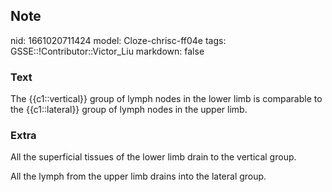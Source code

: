 ## Note
nid: 1661020711424
model: Cloze-chrisc-ff04e
tags: GSSE::!Contributor::Victor_Liu
markdown: false

### Text
The {{c1::vertical}} group of lymph nodes in the lower limb is comparable to the {{c1::lateral}} group of lymph nodes in the upper limb.

### Extra
All the superficial tissues of the lower limb drain to the vertical
group.
<div>
  All the lymph from the upper limb drains into the lateral group.
</div>
